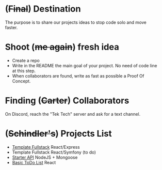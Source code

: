 # (~~Final~~) Destination

The purpose is to share our projects ideas to stop code solo and move faster.


# Shoot (~~me again~~) fresh idea

- Create a repo
- Write in the README the main goal of your project. No need of code line at this step.
- When collaborators are found, write as fast as possible a Proof Of Concept.

# Finding (~~Carter~~) Collaborators

On Discord, reach the "Tek Tech" server and ask for a text channel.


# (~~Schindler's~~) Projects List

- [Template Fullstack](https://github.com/TekTech-RE/Template-reactjs-back-front) React/Express
- Template Fullstack React/Symfony (to do)
- [Starter API](https://github.com/TekTech-RE/starter-api-nodejs-mongoose) NodeJS + Mongoose
- [Basic ToDo List](https://github.com/TekTech-RE/react-todo-list) React
